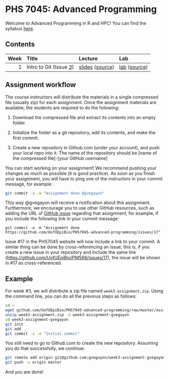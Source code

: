 
# PHS 7045: Advanced Programming

Welcome to Advanced Programming in R and HPC! You can find the syllabus
[here](syllabus.md).

## Contents

| Week | Title                                                                                         | Lecture                                                                                                                     | Lab                                                                                                               |
|-----:|:----------------------------------------------------------------------------------------------|:----------------------------------------------------------------------------------------------------------------------------|:------------------------------------------------------------------------------------------------------------------|
|    1 | Intro to Git (Issue [3](https://github.com/UofUEpiBio/PHS7045-advanced-programming/issues/3)) | [slides](https://UofUEpi.github.io/PHS7045-advanced-programming/week-01-slides.html) ([source](lectures/01-git/slides.qmd)) | [lab](https://UofUEpi.github.io/PHS7045-advanced-programming/week-01-lab.html) ([source](labs/01-git/01-git.qmd)) |

## Assignment workflow

The course instructors will distribute the materials in a single
compressed file (usually zip) for each assignment. Once the assignment
materials are available, the students are required to do the following:

1.  Download the compressed file and extract its contents into an empty
    folder.

2.  Initialize the folder as a git repository, add its contents, and
    make the first commit.

3.  Create a new repository in Github.com (under your account), and push
    your local repo into it. The name of the repository should be \[name
    of the compressed file\]-\[your GitHub username\]

You can start working on your assignment! We recommend pushing your
changes as much as possible (it is good practice). As soon as you finish
your assignment, you will have to ping one of the instructors in your
commit message, for example:

``` sh
git commit -a -m "Assignment done @gvegayon"
```

This way @gvegayon will receive a notification about this assignment.
Furthermore, we encourage you to use other GitHub resources, such as
adding the URL of [GitHub issue]() regarding that assignment, for
example, if you include the following link in your commit message:

    git commit -a -m "Assignment done https://github.com/UofUEpiBio/PHS7045-advanced-programming/issues/17"

Issue \#17 in the PHS7045 website will now include a link to your
commit. A similar thing can be done by cross-referencing an issue; this
is, if you create a new issue in your repository and include the same
link (https://github.com/UofUEpiBio/PM566/issues/17), the issue will be
shown in \#17 as cross-referenced.

## Example

For week \#3, we will distribute a zip file named
`week3-assignment.zip`. Using the command line, you can do all the
previous steps as follows:

``` sh
cd ~
wget github.com/UofUEpiBio/PHS7045-advanced-programming/raw/master/assignments/week3-assignment.zip
unzip week3-assignment.zip -d week3-assignment-gvegayon
cd week3-assignment-gvegayon
git init
git add .
git commit -a -m "Initial commit"
```

You still need to go to Github.com to create the new repository.
Assuming you do that successfully, we continue:

``` sh
git remote add origin git@github.com:gvegayon/week3-assignment-gvegayon.git
git push -u origin master
```

And you are done!
